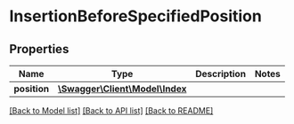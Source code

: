 # InsertionBeforeSpecifiedPosition

## Properties
Name | Type | Description | Notes
------------ | ------------- | ------------- | -------------
**position** | [**\Swagger\Client\Model\Index**](Index.md) |  | 

[[Back to Model list]](../../README.md#documentation-for-models) [[Back to API list]](../../README.md#documentation-for-api-endpoints) [[Back to README]](../../README.md)

